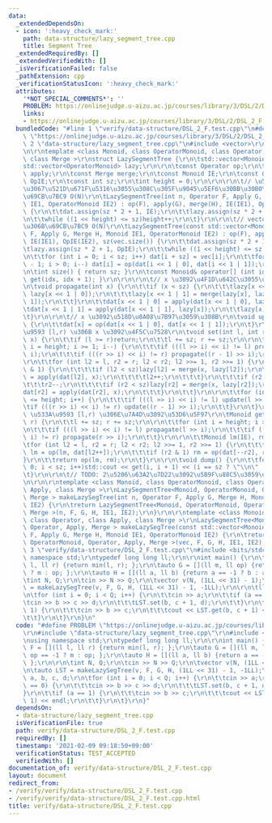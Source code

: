 ```yaml
---
data:
  _extendedDependsOn:
  - icon: ':heavy_check_mark:'
    path: data-structure/lazy_segment_tree.cpp
    title: Segment Tree
  _extendedRequiredBy: []
  _extendedVerifiedWith: []
  _isVerificationFailed: false
  _pathExtension: cpp
  _verificationStatusIcon: ':heavy_check_mark:'
  attributes:
    '*NOT_SPECIAL_COMMENTS*': ''
    PROBLEM: https://onlinejudge.u-aizu.ac.jp/courses/library/3/DSL/2/DSL_2_F
    links:
    - https://onlinejudge.u-aizu.ac.jp/courses/library/3/DSL/2/DSL_2_F
  bundledCode: "#line 1 \"verify/data-structure/DSL_2_F.test.cpp\"\n#define PROBLEM\
    \ \"https://onlinejudge.u-aizu.ac.jp/courses/library/3/DSL/2/DSL_2_F\"\r\n#line\
    \ 2 \"data-structure/lazy_segment_tree.cpp\"\n#include <vector>\r\n#include <iostream>\r\
    \n\r\ntemplate <class Monoid, class OperatorMonoid, class Operator, class Apply,\
    \ class Merge >\r\nstruct LazySegmentTree {\r\n\tstd::vector<Monoid> dat;\r\n\t\
    std::vector<OperatorMonoid> lazy;\r\n\r\n\tconst Operator op;\r\n\tconst Apply\
    \ apply;\r\n\tconst Merge merge;\r\n\tconst Monoid IE;\r\n\tconst OperatorMonoid\
    \ OpIE;\r\n\tconst int sz;\r\n\tint height = 0;\r\n\r\n\r\n\t// \u5358\u4F4D\u5143\
    \u3067\u521D\u671F\u5316\u3055\u308C\u305F\u9045\u5EF6\u30BB\u30B0\u6728\u3092\
    \u69CB\u7BC9 O(N)\r\n\tLazySegmentTree(int n, Operator F, Apply G, Merge H, Monoid\
    \ IE1, OperatorMonoid IE2) : op(F), apply(G), merge(H), IE(IE1), OpIE(IE2), sz(n)\
    \ {\r\n\t\tdat.assign(sz * 2 + 1, IE);\r\n\t\tlazy.assign(sz * 2 + 1, OpIE);\r\
    \n\t\twhile ((1 << height) <= sz)height++;\r\n\t}\r\n\r\n\t// vector\u3092\u57FA\
    \u306B\u69CB\u7BC9 O(N)\r\n\tLazySegmentTree(const std::vector<Monoid>& vec, Operator\
    \ F, Apply G, Merge H, Monoid IE1, OperatorMonoid IE2) : op(F), apply(G), merge(H),\
    \ IE(IE1), OpIE(IE2), sz(vec.size()) {\r\n\t\tdat.assign(sz * 2 + 1, IE);\r\n\t\
    \tlazy.assign(sz * 2 + 1, OpIE);\r\n\t\twhile ((1 << height) <= sz)height++;\r\
    \n\t\tfor (int i = 0; i < sz; i++) dat[i + sz] = vec[i];\r\n\t\tfor (int i = sz\
    \ - 1; i > 0; i--) dat[i] = op(dat[i << 1 | 0], dat[i << 1 | 1]);\r\n\t}\r\n\r\
    \n\tint size() { return sz; }\r\n\tconst Monoid& operator[] (int idx) { return\
    \ get(idx, idx + 1); }\r\n\r\n\r\n\t// x \u3092\u4F1D\u642C\u3055\u305B\u308B\r\
    \n\tvoid propagate(int x) {\r\n\t\tif (x < sz) {\r\n\t\t\tlazy[x << 1 | 0] = merge(lazy[x],\
    \ lazy[x << 1 | 0]);\r\n\t\t\tlazy[x << 1 | 1] = merge(lazy[x], lazy[x << 1 |\
    \ 1]);\r\n\t\t}\r\n\t\tdat[x << 1 | 0] = apply(dat[x << 1 | 0], lazy[x]);\r\n\t\
    \tdat[x << 1 | 1] = apply(dat[x << 1 | 1], lazy[x]);\r\n\t\tlazy[x] = OpIE;\r\n\
    \t}\r\n\r\n\t// x \u3092\u518D\u8A08\u7B97\u3059\u308B\r\n\tvoid update(int x)\
    \ {\r\n\t\tdat[x] = op(dat[x << 1 | 0], dat[x << 1 | 1]);\r\n\t}\r\n\r\n\t// \u533A\
    \u9593 [l,r) \u306B x \u3092\u4F5C\u7528\r\n\tvoid set(int l, int r, OperatorMonoid\
    \ x) {\r\n\t\tif (l >= r)return;\r\n\t\tl += sz; r += sz;\r\n\r\n\t\tfor (int\
    \ i = height; i >= 1; i--) {\r\n\t\t\tif (((l >> i) << i) != l) propagate(l >>\
    \ i);\r\n\t\t\tif (((r >> i) << i) != r) propagate((r - 1) >> i);\r\n\t\t}\r\n\
    \r\n\t\tfor (int l2 = l, r2 = r; l2 < r2; l2 >>= 1, r2 >>= 1) {\r\n\t\t\tif (l2\
    \ & 1) {\r\n\t\t\t\tif (l2 < sz)lazy[l2] = merge(x, lazy[l2]);\r\n\t\t\t\tdat[l2]\
    \ = apply(dat[l2], x);\r\n\t\t\t\tl2++;\r\n\t\t\t}\r\n\t\t\tif (r2 & 1) {\r\n\t\
    \t\t\tr2--;\r\n\t\t\t\tif (r2 < sz)lazy[r2] = merge(x, lazy[r2]);\r\n\t\t\t\t\
    dat[r2] = apply(dat[r2], x);\r\n\t\t\t}\r\n\t\t}\r\n\r\n\t\tfor (int i = 1; i\
    \ <= height; i++) {\r\n\t\t\tif (((l >> i) << i) != l) update(l >> i);\r\n\t\t\
    \tif (((r >> i) << i) != r) update((r - 1) >> i);\r\n\t\t}\r\n\t}\r\n\r\n\t//\
    \ \u533A\u9593 [l,r) \u306E\u7A4D\u3092\u53D6\u5F97\r\n\tMonoid get(int l, int\
    \ r) {\r\n\t\tl += sz; r += sz;\r\n\r\n\t\tfor (int i = height; i >= 1; i--) {\r\
    \n\t\t\tif (((l >> i) << i) != l) propagate(l >> i);\r\n\t\t\tif (((r >> i) <<\
    \ i) != r) propagate(r >> i);\r\n\t\t}\r\n\r\n\t\tMonoid lm(IE), rm(IE);\r\n\t\
    \tfor (int l2 = l, r2 = r; l2 < r2; l2 >>= 1, r2 >>= 1) {\r\n\t\t\tif (l2 & 1)\
    \ lm = op(lm, dat[l2++]);\r\n\t\t\tif (r2 & 1) rm = op(dat[--r2], rm);\r\n\t\t\
    }\r\n\t\treturn op(lm, rm);\r\n\t}\r\n\r\n\tvoid dump() {\r\n\t\tfor (int i =\
    \ 0; i < sz; i++)std::cout << get(i, i + 1) << (i == sz ? \"\\n\" : \" \");\r\n\
    \t}\r\n\r\n\t// TODO: 2\u5206\u63A2\u7D22\u3092\u5B9F\u88C5\u3059\u308B\r\n};\r\
    \n\r\n\r\ntemplate <class Monoid, class OperatorMonoid, class Operator, class\
    \ Apply, class Merge >\r\nLazySegmentTree<Monoid, OperatorMonoid, Operator, Apply,\
    \ Merge > makeLazySegTree(int n, Operator F, Apply G, Merge H, Monoid IE1, OperatorMonoid\
    \ IE2) {\r\n\treturn LazySegmentTree<Monoid, OperatorMonoid, Operator, Apply,\
    \ Merge >(n, F, G, H, IE1, IE2);\r\n}\r\n\r\ntemplate <class Monoid, class OperatorMonoid,\
    \ class Operator, class Apply, class Merge >\r\nLazySegmentTree<Monoid, OperatorMonoid,\
    \ Operator, Apply, Merge > makeLazySegTree(const std::vector<Monoid>& vec, Operator\
    \ F, Apply G, Merge H, Monoid IE1, OperatorMonoid IE2) {\r\n\treturn LazySegmentTree<Monoid,\
    \ OperatorMonoid, Operator, Apply, Merge >(vec, F, G, H, IE1, IE2);\r\n}\r\n#line\
    \ 3 \"verify/data-structure/DSL_2_F.test.cpp\"\n#include <bits/stdc++.h>\r\nusing\
    \ namespace std;\r\ntypedef long long ll;\r\n\r\nint main() {\r\n\tauto F = [](ll\
    \ l, ll r) {return min(l, r); };\r\n\tauto G = [](ll m, ll op) {return op == -1\
    \ ? m : op; };\r\n\tauto H = [](ll a, ll b) {return a == -1 ? b : a; };\r\n\r\n\
    \tint N, Q;\r\n\tcin >> N >> Q;\r\n\tvector v(N, (1LL << 31) - 1);\r\n\tauto LST\
    \ = makeLazySegTree(v, F, G, H, (1LL << 31) - 1, -1LL);\r\n\r\n\tll a, b, c, d;\r\
    \n\tfor (int i = 0; i < Q; i++) {\r\n\t\tcin >> a;\r\n\t\tif (a == 0) {\r\n\t\t\
    \tcin >> b >> c >> d;\r\n\t\t\tLST.set(b, c + 1, d);\r\n\t\t}\r\n\t\tif (a ==\
    \ 1) {\r\n\t\t\tcin >> b >> c;\r\n\t\t\tcout << LST.get(b, c + 1) << endl;\r\n\
    \t\t}\r\n\t}\r\n}\n"
  code: "#define PROBLEM \"https://onlinejudge.u-aizu.ac.jp/courses/library/3/DSL/2/DSL_2_F\"\
    \r\n#include \"data-structure/lazy_segment_tree.cpp\"\r\n#include <bits/stdc++.h>\r\
    \nusing namespace std;\r\ntypedef long long ll;\r\n\r\nint main() {\r\n\tauto\
    \ F = [](ll l, ll r) {return min(l, r); };\r\n\tauto G = [](ll m, ll op) {return\
    \ op == -1 ? m : op; };\r\n\tauto H = [](ll a, ll b) {return a == -1 ? b : a;\
    \ };\r\n\r\n\tint N, Q;\r\n\tcin >> N >> Q;\r\n\tvector v(N, (1LL << 31) - 1);\r\
    \n\tauto LST = makeLazySegTree(v, F, G, H, (1LL << 31) - 1, -1LL);\r\n\r\n\tll\
    \ a, b, c, d;\r\n\tfor (int i = 0; i < Q; i++) {\r\n\t\tcin >> a;\r\n\t\tif (a\
    \ == 0) {\r\n\t\t\tcin >> b >> c >> d;\r\n\t\t\tLST.set(b, c + 1, d);\r\n\t\t\
    }\r\n\t\tif (a == 1) {\r\n\t\t\tcin >> b >> c;\r\n\t\t\tcout << LST.get(b, c +\
    \ 1) << endl;\r\n\t\t}\r\n\t}\r\n}"
  dependsOn:
  - data-structure/lazy_segment_tree.cpp
  isVerificationFile: true
  path: verify/data-structure/DSL_2_F.test.cpp
  requiredBy: []
  timestamp: '2021-02-09 09:18:50+09:00'
  verificationStatus: TEST_ACCEPTED
  verifiedWith: []
documentation_of: verify/data-structure/DSL_2_F.test.cpp
layout: document
redirect_from:
- /verify/verify/data-structure/DSL_2_F.test.cpp
- /verify/verify/data-structure/DSL_2_F.test.cpp.html
title: verify/data-structure/DSL_2_F.test.cpp
---
```

